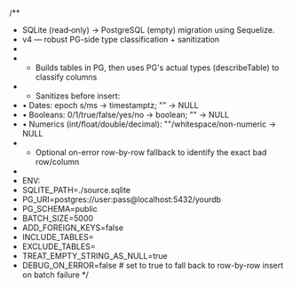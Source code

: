 /**
 * SQLite (read‑only) → PostgreSQL (empty) migration using Sequelize.
 * v4 — robust PG-side type classification + sanitization
 *
 * - Builds tables in PG, then uses PG's actual types (describeTable) to classify columns
 * - Sanitizes before insert:
 *    • Dates: epoch s/ms → timestamptz; "" → NULL
 *    • Booleans: 0/1/true/false/yes/no → boolean; "" → NULL
 *    • Numerics (int/float/double/decimal): ""/whitespace/non-numeric → NULL
 * - Optional on-error row-by-row fallback to identify the exact bad row/column
 *
 * ENV:
 *   SQLITE_PATH=./source.sqlite
 *   PG_URI=postgres://user:pass@localhost:5432/yourdb
 *   PG_SCHEMA=public
 *   BATCH_SIZE=5000
 *   ADD_FOREIGN_KEYS=false
 *   INCLUDE_TABLES=
 *   EXCLUDE_TABLES=
 *   TREAT_EMPTY_STRING_AS_NULL=true
 *   DEBUG_ON_ERROR=false   # set to true to fall back to row-by-row insert on batch failure
 */
